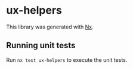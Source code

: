 # ux-helpers

This library was generated with [Nx](https://nx.dev).

## Running unit tests

Run `nx test ux-helpers` to execute the unit tests.
